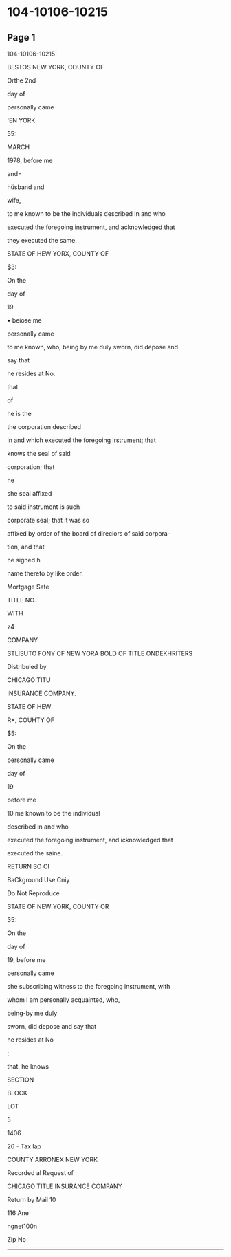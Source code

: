 # 104-10106-10215

## Page 1

104-10106-10215|

BESTOS NEW YORK, COUNTY OF

Orthe 2nd

day of

personally came

'EN YORK

55:

MARCH

1978, before me

and=

hüsband and

wife,

to me known to be the individuals described in and who

executed the foregoing instrument, and acknowledged that

they executed the same.

STATE OF HEW YORX, COUNTY OF

$3:

On the

day of

19

• beiose me

personally came

to me known, who, being by me duly sworn, did depose and

say that

he resides at No.

that

of

he is the

the corporation described

in and which executed the foregoing irstrument; that

knows the seal of said

corporation; that

he

she seal affixed

to said instrument is such

corporate seal; that it was so

affixed by order of the board of direciors of said corpora-

tion, and that

he signed h

name thereto by like order.

Mortgage Sate

TITLE NO.

WITH

z4

COMPANY

STLISUTO FONY CF NEW YORA BOLD OF TITLE ONDEKHRITERS

Distribuled by

CHICAGO TITU

INSURANCE COMPANY.

STATE OF HEW

R*, COUHTY OF

$5:

On the

personally came

day of

19

before me

10 me known to be the individual

described in and who

executed the foregoing instrument, and icknowledged that

executed the saine.

RETURN SO CI

BaCkground Use Cniy

Do Not Reproduce

STATE OF NEW YORK, COUNTY OR

35:

On the

day of

19, before me

personally came

she subscribing witness to the foregoing instrument, with

whom I am personally acquainted, who,

being-by me duly

sworn, did depose and say that

he resides at No

;

that. he knows

SECTION

BLOCK

LOT

5

1406

26 - Tax lap

COUNTY ARRONEX NEW YORK

Recorded al Request of

CHICAGO TITLE INSURANCE COMPANY

Return by Mail 10

116 Ane

ngnet100n

Zip No

---

